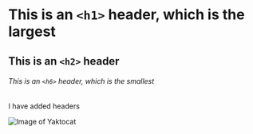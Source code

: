 # This is an `<h1>` header, which is the largest

## This is an `<h2>` header

###### This is an `<h6>` header, which is the smallest
I have added headers

![Image of Yaktocat](https://octodex.github.com/images/yaktocat.png)
